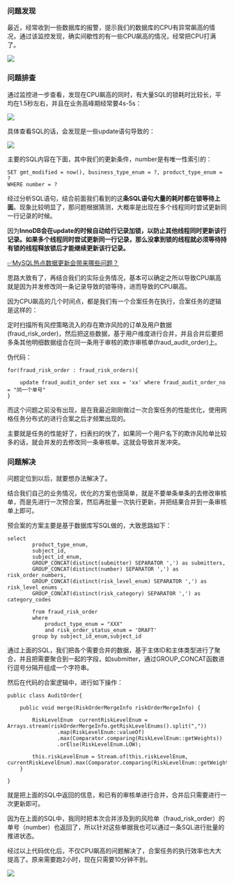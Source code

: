 ### 问题发现

最近，经常收到一些数据库的报警，提示我们的数据库的CPU有异常飙高的情况，通过该监控发现，确实间歇性的有一些CPU飙高的情况，经常把CPU打满了。

![](https://ata2-img.oss-cn-zhangjiakou.aliyuncs.com/neweditor/a1786489-1f44-4c39-bea4-85ca25a45433.png#id=T8fIr&originHeight=856&originWidth=1594&originalType=binary&ratio=1&rotation=0&showTitle=false&status=done&style=none&title=)

### 问题排查

通过监控进一步查看，发现在CPU飙高的同时，有大量SQL的锁耗时比较长，平均在1.5秒左右，并且在业务高峰期经常要4s-5s：

![](https://ata2-img.oss-cn-zhangjiakou.aliyuncs.com/neweditor/1737f072-f8e8-41d6-b209-79ef04365fd5.png#id=MyHyu&originHeight=736&originWidth=3064&originalType=binary&ratio=1&rotation=0&showTitle=false&status=done&style=none&title=)

具体查看SQL的话，会发现是一些update语句导致的：

![](https://ata2-img.oss-cn-zhangjiakou.aliyuncs.com/neweditor/5d61c70f-5dce-4717-bd57-6a14039bf708.png#id=UGfus&originHeight=1094&originWidth=3350&originalType=binary&ratio=1&rotation=0&showTitle=false&status=done&style=none&title=)

主要的SQL内容在下面，其中我们的更新条件，number是有唯一性索引的：

```
SET gmt_modified = now(), business_type_enum = ?, product_type_enum = ?
WHERE number = ?
```

经过分析SQL语句，结合前面我们看到的这**条SQL语句大量的耗时都在锁等待上面**。现象比较明显了，那问题根据猜测，大概率是出现在多个线程同时尝试更新同一行记录的时候。

因为**InnoDB会在update的时候自动给行记录加锁，以防止其他线程同时更新该行记录。如果多个线程同时尝试更新同一行记录，那么没拿到锁的线程就必须等待持有锁的线程释放锁后才能继续更新该行记录。**

[✅MySQL热点数据更新会带来哪些问题？](https://www.yuque.com/hollis666/fo22bm/gccycd2mvmpthq1s?view=doc_embed)

思路大致有了，再结合我们的实际业务情况，基本可以确定之所以导致CPU飙高就是因为并发修改同一条记录导致的锁等待，进而导致的CPU飙高。

因为CPU飙高的几个时间点，都是我们有一个合案任务在执行，合案任务的逻辑是这样的：

定时扫描所有风控策略流入的存在欺诈风险的订单及用户数据(fraud_risk_order)，然后把这些数据，基于用户维度进行合并，并且合并后要把多条其他明细数据组合在同一条用于审核的欺诈审核单(fraud_audit_order)上。

伪代码：
```
for(fraud_risk_order : fraud_risk_orders){

	update fraud_audit_order set xxx = 'xx' where fraud_audit_order_no = "同一个单号"
}
```

而这个问题之前没有出现，是在我最近刚刚做过一次合案任务的性能优化，使用网格任务分布式的进行合案之后才频繁出现的。

主要就是任务的性能好了，扫表扫的快了，如果同一个用户名下的欺诈风险单比较多的话，就会并发的去修改同一条审核单。这就会导致并发冲突。

### 问题解决

问题定位到以后，就要想办法解决了。

结合我们自己的业务情况，优化的方案也很简单，就是不要单条单条的去修改审核单，而是先进行一次预合案，然后再批量一次执行更新，并把结果合并到一条审核单上即可。

预合案的方案主要是基于数据库写SQL做的，大致思路如下：

```
select
        product_type_enum,
        subject_id,
        subject_id_enum,
        GROUP_CONCAT(distinct(submitter) SEPARATOR ',') as submitters,
        GROUP_CONCAT(distinct(number) SEPARATOR ',') as risk_order_numbers,
        GROUP_CONCAT(distinct(risk_level_enum) SEPARATOR ',') as risk_level_enums ,
        GROUP_CONCAT(distinct(risk_category) SEPARATOR ',') as category_codes

        from fraud_risk_order
        where 
            product_type_enum = "XXX"
            and risk_order_status_enum = 'DRAFT'
        group by subject_id_enum,subject_id
```

通过上面的SQL，我们把各个需要合并的数据，基于主体ID和主体类型进行了聚合，并且把需要聚合到一起的字段，如submitter，通过GROUP_CONCAT函数进行逗号分隔开组成一个字符串。

然后在代码的合案逻辑中，进行如下操作：

```
public class AuditOrder{

    public void merge(RiskOrderMergeInfo riskOrderMergeInfo) {

        RiskLevelEnum  currentRiskLevelEnum = Arrays.stream(riskOrderMergeInfo.getRiskLevelEnums().split(","))
                .map(RiskLevelEnum::valueOf)
                .max(Comparator.comparing(RiskLevelEnum::getWeights))
                .orElse(RiskLevelEnum.LOW);

        this.riskLevelEnum = Stream.of(this.riskLevelEnum, currentRiskLevelEnum).max(Comparator.comparing(RiskLevelEnum::getWeights)).orElse(RiskLevelEnum.LOW);
    }

}
```

就是把上面的SQL中返回的信息，和已有的审核单进行合并，合并后只需要进行一次更新即可。

因为在上面的SQL中，我同时把本次合并涉及到的风险单（fraud_risk_order）的单号（number）也返回了，所以针对这些单据我也可以通过一条SQL进行批量的推进状态。

经过以上代码优化后，不仅CPU飙高的问题解决了，合案任务的执行效率也大大提高了。原来需要跑2小时，现在只需要10分钟不到。

![](https://ata2-img.oss-cn-zhangjiakou.aliyuncs.com/neweditor/910de110-f45d-412b-88df-179309bf24f3.png#id=HN5bp&originHeight=874&originWidth=1610&originalType=binary&ratio=1&rotation=0&showTitle=false&status=done&style=none&title=)
